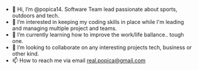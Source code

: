 - 👋 Hi, I’m @popica14. Software Team lead passionate about sports, outdoors and tech.
- 👀 I’m interested in keeping my coding skills in place while I'm leading and managing multiple project and teams.
- 🌱 I’m currently learning how to improve the work/life ballance.. tough one.
- 💞️ I’m looking to collaborate on any interesting projects tech, business or other kind.
- 📫 How to reach me via email real.popica@gmail.com

<!---
popica14/popica14 is a ✨ special ✨ repository because its `README.md` (this file) appears on your GitHub profile.
You can click the Preview link to take a look at your changes.
--->
